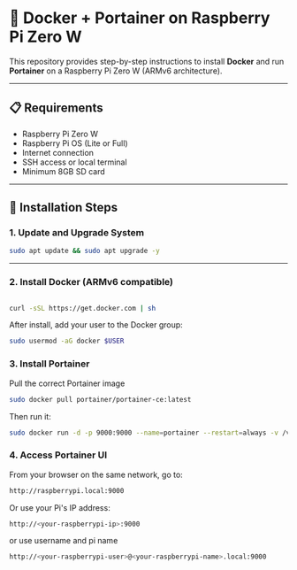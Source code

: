 # 🐳 Docker + Portainer on Raspberry Pi Zero W

This repository provides step-by-step instructions to install **Docker** and run **Portainer** on a Raspberry Pi Zero W (ARMv6 architecture).

---

## 📋 Requirements

- Raspberry Pi Zero W
- Raspberry Pi OS (Lite or Full)
- Internet connection
- SSH access or local terminal
- Minimum 8GB SD card

---

## 🚀 Installation Steps

### 1. Update and Upgrade System

```bash
sudo apt update && sudo apt upgrade -y

```

---
### 2. Install Docker (ARMv6 compatible)
```bash

curl -sSL https://get.docker.com | sh
```
After install, add your user to the Docker group:

```bash
sudo usermod -aG docker $USER
```

### 3. Install Portainer

Pull the correct Portainer image 
```bash
sudo docker pull portainer/portainer-ce:latest
```
Then run it:
```bash
sudo docker run -d -p 9000:9000 --name=portainer --restart=always -v /var/run/docker.sock:/var/run/docker.sock -v portainer_data:/data portainer/portainer-ce:latest
```
### 4. Access Portainer UI

From your browser on the same network, go to:

```bash
http://raspberrypi.local:9000
```
Or use your Pi's IP address:
```bash
http://<your-raspberrypi-ip>:9000
```
or use username and pi name
```bash
http://<your-raspberrypi-user>@<your-raspberrypi-name>.local:9000
```
